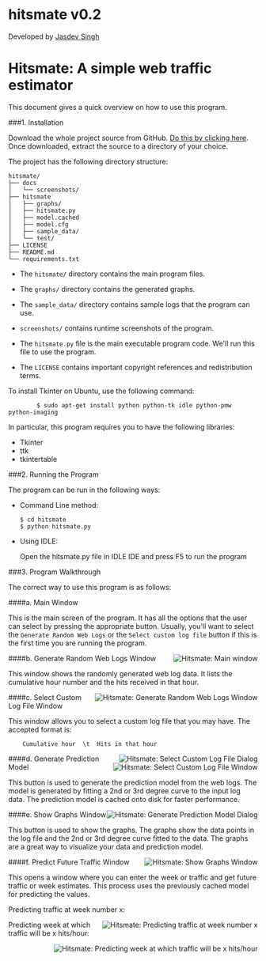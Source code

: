hitsmate v0.2
========

Developed by [Jasdev Singh](http://singh.am)

Hitsmate: A simple web traffic estimator
======================

This document gives a quick overview on how to use this program.

###1. Installation

Download the whole project source from GitHub. [Do this by clicking here](https://github.com/jazdev/hitsmate/archive/master.zip). Once downloaded, extract the source to a directory of your choice. 

The project has the following directory structure:

```
hitsmate/
├── docs
│   └── screenshots/
├── hitsmate
│   ├── graphs/
│   ├── hitsmate.py
│   ├── model.cached
│   ├── model.cfg
│   ├── sample_data/
│   └── test/
├── LICENSE
├── README.md
└── requirements.txt
```

* The ```hitsmate/``` directory contains the main program files.

* The ```graphs/``` directory contains the generated graphs.

* The ```sample_data/``` directory contains sample logs that the program can use.

* ```screenshots/``` contains runtime screenshots of the program.

* The ```hitsmate.py``` file is the main executable program code. We'll run this file to use the program.

* The ```LICENSE``` contains important copyright references and redistribution terms.

To install Tkinter on Ubuntu, use the following command:
```
		$ sudo apt-get install python python-tk idle python-pmw python-imaging
```		

In particular, this program requires you to have the following libraries:
* Tkinter
* ttk
* tkintertable

###2. Running the Program

The program can be run in the following ways:

* Command Line method:
	
	```
	$ cd hitsmate
	$ python hitsmate.py
	```

* Using IDLE:

	Open the hitsmate.py file in IDLE IDE and press F5 to run the program


###3. Program Walkthrough

The correct way to use this program is as follows:

####a. Main Window

This is the main screen of the program. It has all the options that the user can select by pressing the appropriate button. Usually, you'll want to select the ```Generate Random Web Logs``` or the ```Select custom log file``` button if this is the first time you are running the program.

<img style="float: right" src="https://github.com/jazdev/hitsmate/blob/master/docs/screenshots/1.png" alt="Hitsmate: Main window" />

####b. Generate Random Web Logs Window

This window shows the randomly generated web log data. It lists the cumulative hour number and the hits received in that hour.

<img style="float: right" src="https://github.com/jazdev/hitsmate/blob/master/docs/screenshots/2.png" alt="Hitsmate: Generate Random Web Logs Window" />

####c. Select Custom Log File Window

This window allows you to select a custom log file that you may have. The accepted format is:
```
	Cumulative hour  \t  Hits in that hour
```	

<img style="float: right" src="https://github.com/jazdev/hitsmate/blob/master/docs/screenshots/3.png" alt="Hitsmate: Select Custom Log File Dialog" />

<img style="float: right" src="https://github.com/jazdev/hitsmate/blob/master/docs/screenshots/4.png" alt="Hitsmate: Select Custom Log File Window" />

####d. Generate Prediction Model

This button is used to generate the prediction model from the web logs. The model is generated by fitting a 2nd or 3rd degree curve to the input log data. The prediction model is cached onto disk for faster performance.

<img style="float: right" src="https://github.com/jazdev/hitsmate/blob/master/docs/screenshots/5.png" alt="Hitsmate: Generate Prediction Model Dialog" />

####e. Show Graphs Window

This button is used to show the graphs. The graphs show the data points in the log file and the 2nd or 3rd degree curve fitted to the data. The graphs are a great way to visualize your data and prediction model.

<img style="float: right" src="https://github.com/jazdev/hitsmate/blob/master/docs/screenshots/6.png" alt="Hitsmate: Show Graphs Window" />

####f. Predict Future Traffic Window

This opens a window where you can enter the week or traffic and get future traffic or week estimates. This process uses the previously cached model for predicting the values.

Predicting traffic at week number x:

<img style="float: right" src="https://github.com/jazdev/hitsmate/blob/master/docs/screenshots/7.png" alt="Hitsmate: Predicting traffic at week number x" />

Predicting week at which traffic will be x hits/hour:

<img style="float: right" src="https://github.com/jazdev/hitsmate/blob/master/docs/screenshots/8.png" alt="Hitsmate: Predicting week at which traffic will be x hits/hour" />

